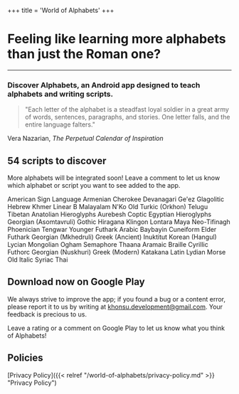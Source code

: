 +++
title = 'World of Alphabets'
+++

# Feeling like learning more alphabets than just the Roman one?

---

### Discover Alphabets, an Android app designed to teach alphabets and writing scripts.

> "Each letter of the alphabet is a steadfast loyal soldier in a great army of words, sentences, paragraphs, and
> stories. One letter falls, and the entire language falters."

Vera Nazarian, _The Perpetual Calendar of Inspiration_

## 54 scripts to discover

More alphabets will be integrated soon! Leave a comment to let us know which alphabet or script you want to see added to
the app.

American Sign Language
Armenian
Cherokee
Devanagari
Ge'ez
Glagolitic
Hebrew
Khmer
Linear B
Malayalam
N'Ko
Old Turkic (Orkhon)
Telugu
Tibetan
Anatolian Hieroglyphs
Aurebesh
Coptic
Egyptian Hieroglyphs
Georgian (Asomtavruli)
Gothic
Hiragana
Klingon
Lontara
Maya
Neo-Tifinagh
Phoenician
Tengwar
Younger Futhark
Arabic
Baybayin
Cuneiform
Elder Futhark
Georgian (Mkhedruli)
Greek (Ancient)
Inuktitut
Korean (Hangul)
Lycian
Mongolian
Ogham
Semaphore
Thaana
Aramaic
Braille
Cyrillic
Futhorc
Georgian (Nuskhuri)
Greek (Modern)
Katakana
Latin
Lydian
Morse
Old Italic
Syriac
Thai

## Download now on Google Play

We always strive to improve the app; if you found a bug or a content error, please report it to us by writing at
khonsu.development@gmail.com. Your feedback is precious to us.

Leave a rating or a comment on Google Play to let us know what you think of Alphabets!

## Policies

[Privacy Policy]({{< relref "/world-of-alphabets/privacy-policy.md" >}} "Privacy Policy")
